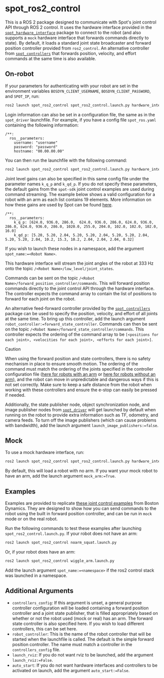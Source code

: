 # spot_ros2_control

This is a ROS 2 package designed to communicate with Spot's joint control API through ROS 2 control. It uses the hardware interface provided in the [`spot_hardware_interface`](../spot_hardware_interface/) package to connect to the robot (and also supports a `mock` hardware interface that forwards commands directly to state). By default, it loads a standard joint state broadcaster and forward position controller provided from `ros2_control`. An alternative controller from [`spot_controllers`](../spot_controllers/) that forwards position, velocity, and effort commands at the same time is also available.

## On-robot

If your parameters for authenticating with your robot are set in the environment variables `BOSDYN_CLIENT_USERNAME`, `BOSDYN_CLIENT_PASSWORD`, and `SPOT_IP`, run:

```bash
ros2 launch spot_ros2_control spot_ros2_control.launch.py hardware_interface:=robot
```

Login information can also be set in a configuration file, the same as in the `spot_driver` launchfile. For example, if you have a config file `spot_ros.yaml` containing the following information:
```
/**:
  ros__parameters:
    username: "username"
    password: "password"
    hostname: "00.00.00.00"
```
You can then run the launchfile with the following command:

```bash
ros2 launch spot_ros2_control spot_ros2_control.launch.py hardware_interface:=robot config_file:=path/to/spot_ros.yaml
```

Joint level gains can also be specified in this same config file under the parameter names `k_q_p` and `k_qd_p`. If you do not specify these parameters, the default gains from the `spot-sdk` joint control examples are used during command streaming. The example below shows a valid configuration for a robot with an arm as each list contains 19 elements. More information on how these gains are used by Spot can be found [here](https://dev.bostondynamics.com/docs/concepts/joint_control/readme).
```
/**:
  ros__parameters:
    k_q_p: [624.0, 936.0, 286.0,  624.0, 936.0, 286.0, 624.0, 936.0, 286.0, 624.0, 936.0, 286.0, 1020.0, 255.0, 204.0, 102.0, 102.0, 102.0, 16.0]
    k_qd_p: [5.20, 5.20, 2.04, 5.20, 5.20, 2.04, 5.20, 5.20, 2.04, 5.20, 5.20, 2.04, 10.2, 15.3, 10.2, 2.04, 2.04, 2.04, 0.32]
```

If you wish to launch these nodes in a namespace, add the argument `spot_name:=<Robot Name>`.

This hardware interface will stream the joint angles of the robot at 333 Hz onto the topic `/<Robot Name>/low_level/joint_states`.

Commands can be sent on the topic `/<Robot Name>/forward_position_controller/commands`. This will forward position commands directly to the joint control API through the hardware interface. The controller expects the command array to contain the list of positions to forward for each joint on the robot.

An alternative feed-forward controller provided by the [`spot_controllers`](../spot_controllers/) package can be used to specify the position, velocity, and effort of all joints at the same time. To bring up this controller, add the launch argument `robot_controller:=forward_state_controller`. Commands can then be sent on the topic `/<Robot Name>/forward_state_controller/commands`. This controller expects the ordering of the command array to be `[<positions for each joint>, <velocities for each joint>, <efforts for each joint>]`.

> [!CAUTION]
> When using the forward position and state controllers, there is no safety mechanism in place to ensure smooth motion. The ordering of the command must match the ordering of the joints specified in the controller configuration file ([here for robots with an arm](config/spot_default_controllers_with_arm.yaml) or [here for robots without an arm](config/spot_default_controllers_without_arm.yaml)), and the robot can move in unpredictable and dangerous ways if this is not set correctly. Make sure to keep a safe distance from the robot when working with these controllers and ensure the e-stop can easily be pressed if needed.

Additionally, the state publisher node, object synchronization node, and image publisher nodes from [`spot_driver`](../spot_driver/) will get launched by default when running on the robot to provide extra information such as TF, odometry, and camera feeds.
To turn off the image publishers (which can cause problems with bandwidth), add the launch argument `launch_image_publishers:=false`.

## Mock

To use a mock hardware interface, run:

```bash
ros2 launch spot_ros2_control spot_ros2_control.launch.py hardware_interface:=mock
```

By default, this will load a robot with no arm. If you want your mock robot to have an arm, add the launch argument `mock_arm:=True`. 

## Examples

Examples are provided to replicate [these joint control examples](https://github.com/boston-dynamics/spot-cpp-sdk/tree/master/cpp/examples/joint_control) from Boston Dynamics. They are designed to show how you can send commands to the robot using the built in forward position controller, and can be run in `mock` mode or on the real robot.

Run the following commands to test these examples after launching `spot_ros2_control.launch.py`. If your robot does not have an arm:
```bash
ros2 launch spot_ros2_control noarm_squat.launch.py
```
Or, if your robot does have an arm:
```bash
ros2 launch spot_ros2_control wiggle_arm.launch.py
```
Add the launch argument `spot_name:=<namespace>` if the ros2 control stack was launched in a namespace.

## Additional Arguments
* `controllers_config`: If this argument is unset, a general purpose controller configuration will be loaded containing a forward position controller and a joint state publisher, that is filled appropriately based on whether or not the robot used (mock or real) has an arm. The forward state controller is also specified here. If you wish to load different controllers, this can be set here.
* `robot_controller`: This is the name of the robot controller that will be started when the launchfile is called. The default is the simple forward position controller. The name must match a controller in the `controllers_config` file.
* `launch_rviz`: If you do not want rviz to be launched, add the argument `launch_rviz:=False`.
* `auto_start`: If you do not want hardware interfaces and controllers to be activated on launch, add the argument `auto_start:=False`.
